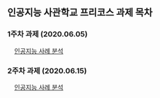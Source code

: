 ## 인공지능 사관학교 프리코스 과제 목차
### 1주차 과제 (2020.06.05)
&nbsp;&nbsp;&nbsp;&nbsp;[인공지능 사례 분석](https://github.com/hcworkplace/test/blob/master/1%EC%A3%BC%EC%B0%A8_%EA%B3%BC%EC%A0%9C.ipynb)
### 2주차 과제 (2020.06.15)
&nbsp;&nbsp;&nbsp;&nbsp;[인공지능 사례 분석](https://nbviewer.jupyter.org/github/hcworkplace/test/blob/master/2%E1%84%8C%E1%85%AE%E1%84%8E%E1%85%A1_%E1%84%80%E1%85%AA%E1%84%8C%E1%85%A6.ipynb)
